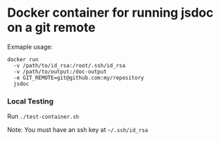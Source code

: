 # Docker container for running jsdoc on a git remote

Exmaple usage:

    docker run
      -v /path/to/id_rsa:/root/.ssh/id_rsa
      -v /path/to/output:/doc-output
      -e GIT_REMOTE=git@github.com:my/repository
      jsdoc

### Local Testing

Run `./test-container.sh`

Note: You must have an ssh key at `~/.ssh/id_rsa`